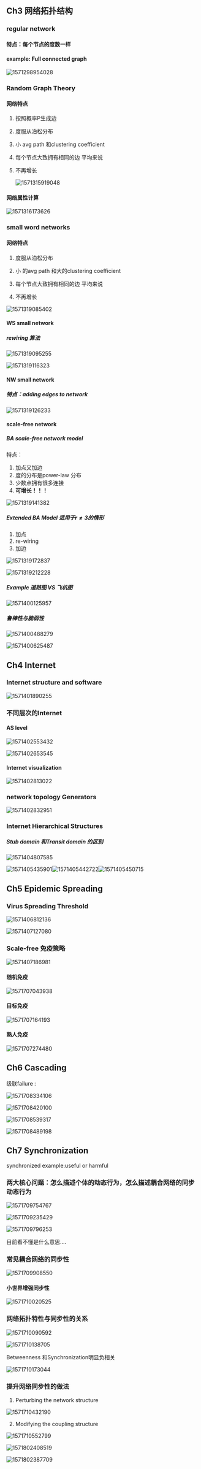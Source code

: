 ## Ch3 网络拓扑结构

### regular network

#### 特点：每个节点的度数一样

#### example: Full connected graph

![1571298954028](assets/1571298954028.png)

### Random Graph Theory

#### 网络特点

1. 按照概率P生成边

2. 度服从泊松分布   

3. 小 avg path 和clustering coefficient

4. 每个节点大致拥有相同的边   平均来说

5. 不再增长

   ![1571315919048](assets/1571315919048.png)

#### 网络属性计算

![1571316173626](assets/1571316173626.png)

### small word networks

#### 网络特点

1. 度服从泊松分布   

2. 小 的avg path 和大的clustering coefficient

3. 每个节点大致拥有相同的边   平均来说

4. 不再增长

![1571319085402](assets/1571319085402.png)

#### WS small network  

##### rewiring 算法

![1571319095255](assets/1571319095255.png)

![1571319116323](assets/1571319116323.png)

#### NW small network 

##### 特点：adding edges to network

![1571319126233](assets/1571319126233.png)

#### scale-free network

##### BA scale-free network model 

特点：

1. 加点又加边
2. 度的分布是power-law 分布
3. 少数点拥有很多连接
4. **可增长！！！**

![1571319141382](assets/1571319141382.png)

##### Extended BA Model  $适用于r≠3$的情形

1. 加点
2. re-wiring
3. 加边

![1571319172837](assets/1571319172837.png)

![1571319212228](assets/1571319212228.png)

##### Example  道路图 VS 飞机图

![1571400125957](assets/1571400125957.png)

##### 鲁棒性与脆弱性

![1571400488279](assets/1571400488279.png)

![1571400625487](assets/1571400625487.png)

## Ch4 Internet

### Internet structure and software

![1571401890255](assets/1571401890255.png)

###    不同层次的Internet 

#### AS level

![1571402553432](assets/1571402553432.png)

![1571402653545](assets/1571402653545.png)

#### Internet visualization

![1571402813022](assets/1571402813022.png)

### network topology Generators 

![1571402832951](assets/1571402832951.png)

### Internet Hierarchical Structures

##### Stub domain 和Transit domain 的区别

![1571404807585](assets/1571404807585.png)

![1571405435901](assets/1571405435901.png)![1571405442722](assets/1571405442722.png)![1571405450715](assets/1571405450715.png)



## Ch5 Epidemic Spreading

### Virus Spreading Threshold

![1571406812136](assets/1571406812136.png)

![1571407127080](assets/1571407127080.png)

### Scale-free 免疫策略

![1571407186981](assets/1571407186981.png)

#### 随机免疫

![1571707043938](assets/1571707043938.png)

#### 目标免疫

![1571707164193](assets/1571707164193.png)

#### 熟人免疫

![1571707274480](assets/1571707274480.png)

## Ch6 Cascading

级联failure :

![1571708334106](assets/1571708334106.png)

![1571708420100](assets/1571708420100.png)

![1571708539317](assets/1571708539317.png)

![1571708489198](assets/1571708489198.png)

## Ch7 Synchronization

synchronized example:useful or harmful

### 两大核心问题：怎么描述个体的动态行为，怎么描述耦合网络的同步动态行为

![1571709754767](assets/1571709754767.png)

![1571709235429](assets/1571709235429.png)

![1571709796253](assets/1571709796253.png)

目前看不懂是什么意思....

### 常见耦合网络的同步性

![1571709908550](assets/1571709908550.png)

#### 小世界增强同步性

![1571710020525](assets/1571710020525.png)

### 网络拓扑特性与同步性的关系

![1571710090592](assets/1571710090592.png)

![1571710138705](assets/1571710138705.png)

Betweenness 和Synchronization明显负相关

![1571710173044](assets/1571710173044.png)

### 提升网络同步性的做法

1. Perturbing the network structure

![1571710432190](assets/1571710432190.png)

2. Modifying the coupling structure

![1571710552799](assets/1571710552799.png)

![1571802408519](assets/1571802408519.png)

![1571802387709](assets/1571802387709.png)